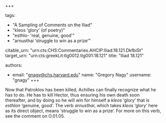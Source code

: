 +++

tags:
- "A Sampling of Comments on the Iliad"
- "kleos &#39;glory&#39; (of poetry)"
- "esthlo- &#39;real, genuine, good&#39;"
- "arnusthai ‘struggle to win as a prize’"

citable_urn: "urn:cts:CHS:Commentaries.AHCIP:Iliad.18.121.DkfbiSt"
target_urn: "urn:cts:greekLit:tlg0012.tlg001:18.121"
title: "Iliad 18.121"

authors:
- email: "gnagy@chs.harvard.edu"
  name: "Gregory Nagy"
  username: "gnagy"
+++

<p>Now that Patroklos has been killed, Achilles can finally recognize what he has to do. He has to kill Hector, thus ensuring his own death soon thereafter, and by doing so he will win for himself a <em>kleos</em> ‘glory’ that is <em>esthlon</em> ‘genuine, good’. The verb <em>arnusthai</em>, which takes <em>kleos</em> ‘glory’ here as its direct object, means ‘struggle to win as a prize’. For more on this verb, see the comment on O.01.05.</p>